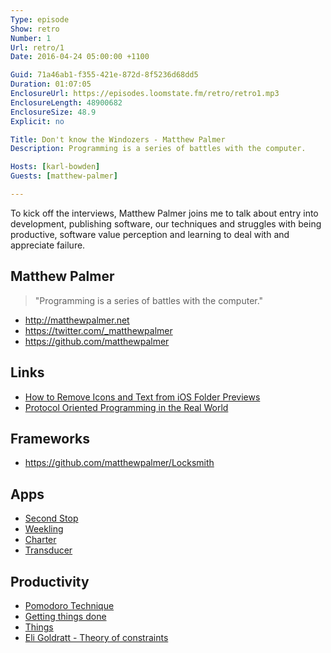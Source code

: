 ```yaml
---
Type: episode
Show: retro
Number: 1
Url: retro/1
Date: 2016-04-24 05:00:00 +1100

Guid: 71a46ab1-f355-421e-872d-8f5236d68dd5
Duration: 01:07:05
EnclosureUrl: https://episodes.loomstate.fm/retro/retro1.mp3
EnclosureLength: 48900682
EnclosureSize: 48.9
Explicit: no

Title: Don't know the Windozers - Matthew Palmer
Description: Programming is a series of battles with the computer.

Hosts: [karl-bowden]
Guests: [matthew-palmer]

---
```


To kick off the interviews, Matthew Palmer joins me to talk about entry into development, publishing software, our techniques and struggles with being productive, software value perception and learning to deal with and appreciate failure.

## Matthew Palmer

> "Programming is a series of battles with the computer."

- http://matthewpalmer.net
- https://twitter.com/_matthewpalmer
- https://github.com/matthewpalmer

## Links

- [How to Remove Icons and Text from iOS Folder Previews](http://matthewpalmer.net/blog/2015/06/06/remove-icons-and-text-from-iphone-folder/index.html)
- [Protocol Oriented Programming in the Real World](http://matthewpalmer.net/blog/2015/08/30/protocol-oriented-programming-in-the-real-world/index.html)

## Frameworks

- https://github.com/matthewpalmer/Locksmith

## Apps

- [Second Stop](https://itunes.apple.com/au/app/second-stop/id669856150?mt=8)
- [Weekling](https://itunes.apple.com/us/app/weekling-free-weekly-budget/id949338154?mt=8)
- [Charter](https://itunes.apple.com/us/app/charter-mailing-list-client/id1082212697?mt=8)
- [Transducer](http://matthewpalmer.net/transducer/)

## Productivity

- [Pomodoro Technique](http://pomodorotechnique.com)
- [Getting things done](http://gettingthingsdone.com)
- [Things](https://culturedcode.com/things/)
- [Eli Goldratt - Theory of constraints](https://en.wikipedia.org/wiki/Theory_of_constraints)

